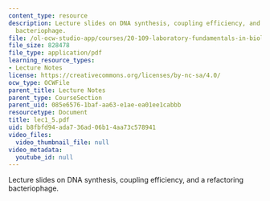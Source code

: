 ```yaml
---
content_type: resource
description: Lecture slides on DNA synthesis, coupling efficiency, and a refactoring
  bacteriophage.
file: /ol-ocw-studio-app/courses/20-109-laboratory-fundamentals-in-biological-engineering-fall-2007/b8fbfd94ada736ad06b14aa73c578941_lec1_5.pdf
file_size: 828478
file_type: application/pdf
learning_resource_types:
- Lecture Notes
license: https://creativecommons.org/licenses/by-nc-sa/4.0/
ocw_type: OCWFile
parent_title: Lecture Notes
parent_type: CourseSection
parent_uid: 085e6576-1baf-aa63-e1ae-ea01ee1cabbb
resourcetype: Document
title: lec1_5.pdf
uid: b8fbfd94-ada7-36ad-06b1-4aa73c578941
video_files:
  video_thumbnail_file: null
video_metadata:
  youtube_id: null
---
```

Lecture slides on DNA synthesis, coupling efficiency, and a refactoring bacteriophage.